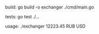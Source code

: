

build:
 go build -o exchanger ./cmd/main.go
 
tests:
   go test ./...

usage:
   ./exchanger 12223.45 RUB USD
  
